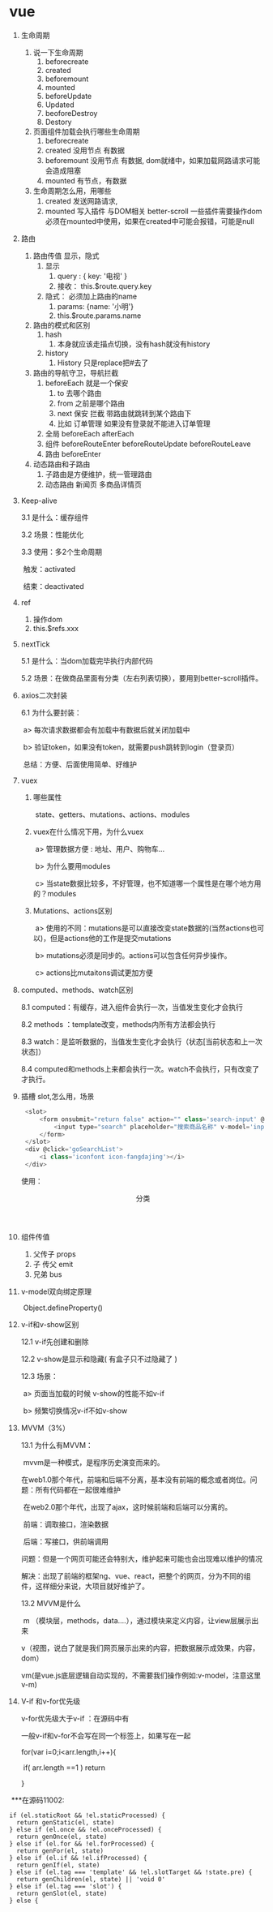 # vue

1. 生命周期
   1. 说一下生命周期
      1. beforecreate
      2. created
      3. beforemount
      4. mounted
      5. beforeUpdate
      6. Updated
      7. beoforeDestroy
      8. Destory
   2. 页面组件加载会执行哪些生命周期
      1. beforecreate
      2. created  没用节点 有数据   
      3. beforemount 没用节点 有数据, dom就绪中，如果加载网路请求可能会造成阻塞
      4. mounted  有节点，有数据
   3. 生命周期怎么用，用哪些
      1. created 发送网路请求,
      2. mounted  写入插件 与DOM相关 better-scroll 一些插件需要操作dom必须在mounted中使用，如果在created中可能会报错，可能是null
   
2. 路由
   1. 路由传值  显示，隐式
      1. 显示 
         1. query : { key: '电视' }
         2. 接收： this.$route.query.key 
      2. 隐式： 必须加上路由的name
         1. params: {name: '小明'}
         2. this.$route.params.name
   2. 路由的模式和区别
      1. hash    
         1. 本身就应该走描点切换，没有hash就没有history
      2. history 
         1. History 只是replace把#去了
   3. 路由的导航守卫，导航拦截
      1. beforeEach 就是一个保安
         1. to 去哪个路由
         2. from  之前是哪个路由
         3. next  保安 拦截   带路由就跳转到某个路由下
         4. 比如  订单管理 如果没有登录就不能进入订单管理
      2. 全局  beforeEach afterEach
      3. 组件  beforeRouteEnter  beforeRouteUpdate beforeRouteLeave 
      4. 路由  beforeEnter
   4. 动态路由和子路由
      1. 子路由是方便维护，统一管理路由
      2. 动态路由 新闻页  多商品详情页  
   
3. Keep-alive

   3.1 是什么：缓存组件

   3.2 场景：性能优化

   3.3 使用：多2个生命周期

   ​			触发：activated

   ​			结束：deactivated

4. ref
   1. 操作dom
   2. this.$refs.xxx

5. nextTick

    5.1 是什么：当dom加载完毕执行内部代码

    5.2 场景：在做商品里面有分类（左右列表切换），要用到better-scroll插件。

6. axios二次封装

   6.1 为什么要封装：

   ​		a> 每次请求数据都会有加载中有数据后就关闭加载中

   ​		b> 验证token，如果没有token，就需要push跳转到login（登录页）

   ​		总结：方便、后面使用简单、好维护

7. vuex
   1. 哪些属性

      ​	state、getters、mutations、actions、modules

   2. vuex在什么情况下用，为什么vuex

      ​	a> 管理数据方便 : 地址、用户、购物车...

      ​	b> 为什么要用modules

      ​	c> 当state数据比较多，不好管理，也不知道哪一个属性是在哪个地方用的？modules

   3. Mutations、actions区别

      ​	a> 使用的不同：mutations是可以直接改变state数据的(当然actions也可以)，但是actions他的工作是提交mutations

      ​	b> mutations必须是同步的。actions可以包含任何异步操作。

      ​	c> actions比mutaitons调试更加方便	
      
      
   
8. computed、methods、watch区别

   

   8.1 computed：有缓存，进入组件会执行一次，当值发生变化才会执行

   8.2 methods ：template改变，methods内所有方法都会执行

   8.3 watch：是监听数据的，当值发生变化才会执行（状态[当前状态和上一次状态]）

   8.4 computed和methods上来都会执行一次。watch不会执行，只有改变了才执行。

   

9. 插槽 slot,怎么用，场景

   ```javascript
   	<slot>
   		<form onsubmit="return false" action="" class='search-input' @keyup.enter='goSearchList'>
   			<input type="search" placeholder="搜索商品名称" v-model='inputVal'>
   		</form>
   	</slot>
   	<div @click='goSearchList'>
   		<i class='iconfont icon-fangdajing'></i>
   	</div>
   ```

   使用：

   <Header>
   			<div>分类</div>
   		</Header>

10. 组件传值

    1. 父传子  props
    2. 子 传父  emit
    3. 兄弟  bus

11. v-model双向绑定原理

    ​	Object.defineProperty()

12. v-if和v-show区别

    12.1 v-if先创建和删除

    12.2 v-show是显示和隐藏(  有盒子只不过隐藏了 )

    12.3 场景：

    ​			a> 页面当加载的时候 v-show的性能不如v-if

    ​			b> 频繁切换情况v-if不如v-show

13. MVVM（3%）

     13.1 为什么有MVVM：

     ​	mvvm是一种模式，是程序历史演变而来的。

     ​	在web1.0那个年代，前端和后端不分离，基本没有前端的概念或者岗位。问题：所有代码都在一起很难维护

     ​	在web2.0那个年代，出现了ajax，这时候前端和后端可以分离的。

     ​		前端：调取接口，渲染数据

     ​		后端：写接口，供前端调用

     ​		问题：但是一个网页可能还会特别大，维护起来可能也会出现难以维护的情况

     ​	解决：出现了前端的框架ng、vue、react，把整个的网页，分为不同的组件，这样细分来说，大项目就好维护了。

     

     13.2 MVVM是什么

     ​		m （模块层，methods，data....），通过模块来定义内容，让view层展示出来

     ​		v（视图，说白了就是我们网页展示出来的内容，把数据展示成效果，内容，dom）

     ​		vm(是vue.js底层逻辑自动实现的，不需要我们操作例如:v-model，注意这里v-m)

     

14. V-if 和v-for优先级

     v-for优先级大于v-if ：在源码中有

     一般v-if和v-for不会写在同一个标签上，如果写在一起

     for(var i=0;i<arr.length,i++){

     ​	if( arr.length ==1  ) return 

     }

​	***在源码11002:

 	if (el.staticRoot && !el.staticProcessed) {
 	  return genStatic(el, state)
 	} else if (el.once && !el.onceProcessed) {
 	  return genOnce(el, state)
 	} else if (el.for && !el.forProcessed) {
 	  return genFor(el, state)
 	} else if (el.if && !el.ifProcessed) {
 	  return genIf(el, state)
 	} else if (el.tag === 'template' && !el.slotTarget && !state.pre) {
 	  return genChildren(el, state) || 'void 0'
 	} else if (el.tag === 'slot') {
 	  return genSlot(el, state)
 	} else {